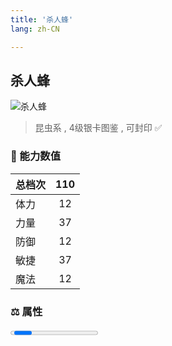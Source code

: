 ```yaml
---
title: '杀人蜂'
lang: zh-CN

---
```


<RouterBack />

## 杀人蜂

![杀人蜂](https://user-images.githubusercontent.com/78347270/115956321-1c35bc00-a537-11eb-9f7d-145506379c3b.gif) 

> 昆虫系 , 4级银卡图鉴<Card :type="1" /> , 可封印 ✅ 


### 💪 能力数值

| 总档次       | 110            |
| :----------- |:-------------:|
| 体力      | 12   <Stars :number="1" />  |
| 力量      | 37   <Stars :number="3.5" />  |
| 防御      | 12  <Stars :number="1" />  | 
| 敏捷      | 37  <Stars :number="3.5" />  | 
| 魔法      | 12  <Stars :number="1" />   | 


### ⚖️ 属性


<Progress earth :number="5" />

<Progress water :number="0" />

<Progress fire :number="0" />

<Progress wind :number="5" />

### ✨ 技能栏 <Strong>8个</Strong>

- 攻击
- 防御
- 吸血攻击 Lv1

### 👶 1级出现点

- 芙蕾雅岛 神木禁地內（331,282）， 参考任务 :scroll: [禁地寻踪](/tasks/1);



